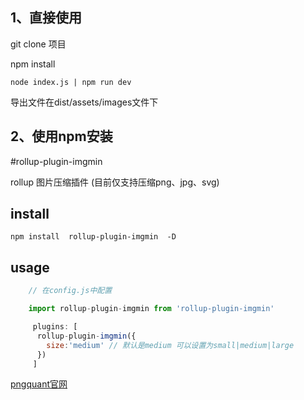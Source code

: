 
## 1、直接使用
git clone 项目

npm install

```
node index.js | npm run dev
```

导出文件在dist/assets/images文件下

## 2、使用npm安装
#rollup-plugin-imgmin 

rollup 图片压缩插件 (目前仅支持压缩png、jpg、svg)

## install
```
npm install  rollup-plugin-imgmin  -D
```
## usage

``` javascript
    // 在config.js中配置

    import rollup-plugin-imgmin from 'rollup-plugin-imgmin'

     plugins: [
      rollup-plugin-imgmin({
        size:'medium' // 默认是medium 可以设置为small|medium|large
      })
     ]

```

[pngquant官网](https://pngquant.org/)